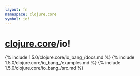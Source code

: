 ```yaml
---
layout: fn
namespace: clojure.core
symbol: io!
---
```


# [clojure.core](../)/io!

{% include 1.5.0/clojure.core/io_bang_/docs.md %}
{% include 1.5.0/clojure.core/io_bang_/examples.md %}
{% include 1.5.0/clojure.core/io_bang_/src.md %}

